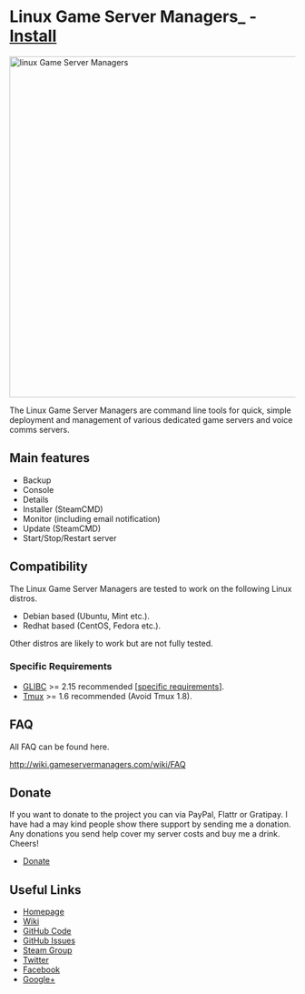 <h1>Linux Game Server Managers_ - <a href="http://wiki.gameservermanagers.com/wiki/Getting_Started">Install</a></h1>

<a href="http://gameservermanagers.com"><img src="http://wiki.gameservermanagers.com/w//images/9/9d/Lgsm_full-2.png" alt="linux Game Server Managers" width="600" /></a>

The Linux Game Server Managers are command line tools for quick, simple deployment and management of various dedicated game servers and voice comms servers.

<h2>Main features</h2>

<ul>
	<li>Backup</li>
	<li>Console</li>
	<li>Details</li>
	<li>Installer (SteamCMD)</li>
	<li>Monitor (including email notification)</li>
	<li>Update (SteamCMD)</li>
	<li>Start/Stop/Restart server</li>
</ul>
<h2>Compatibility</h2>
The Linux Game Server Managers are tested to work on the following Linux distros.
<ul>
	<li>Debian based (Ubuntu, Mint etc.).</li>
	<li>Redhat based (CentOS, Fedora etc.).</li>
</ul>
Other distros are likely to work but are not fully tested.
<h3>Specific Requirements</h3>
<ul>
	<li><a href="http://wiki.gameservermanagers.com/wiki/Glibc">GLIBC</a> >= 2.15 recommended [<a href="http://wiki.gameservermanagers.com/wiki/Glibc#Server_Requirements">specific requirements</a>].</li>
	<li><a href="http://wiki.gameservermanagers.com/wiki/Tmux">Tmux</a> >= 1.6 recommended (Avoid Tmux 1.8).</li>
</ul>

<h2>FAQ</h2>
All FAQ can be found here.

<a href="http://wiki.gameservermanagers.com/wiki/FAQ">http://wiki.gameservermanagers.com/wiki/FAQ</a>
<h2>Donate</h2>
If you want to donate to the project you can via PayPal, Flattr or Gratipay. I have had a may kind people show there support by sending me a donation. Any donations you send help cover my server costs and buy me a drink. Cheers!
<ul>
<li><a href="http://gameservermanagers.com/#donate">Donate</a></li>
</ul>
<h2>Useful Links</h2>
<ul>
	<li><a href="http://gameservermanagers.com">Homepage</li>
	<li><a href="http://gameservermanagers.com">Wiki</li>
	<li><a href="https://github.com/dgibbs64/linuxgsm">GitHub Code</li>
	<li><a href="https://github.com/dgibbs64/linuxgsm/issues">GitHub Issues</li>
	<li><a href="http://wiki.gameservermanagers.com/wiki/Getting_Started">Steam Group</li>
	<li><a href="http://wiki.gameservermanagers.com/wiki/Getting_Started">Twitter</li>
	<li><a href="http://wiki.gameservermanagers.com/wiki/Getting_Started">Facebook</li>
	<li><a href="http://wiki.gameservermanagers.com/wiki/Getting_Started">Google+</li>
</ul>
